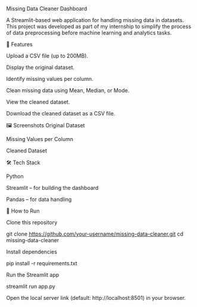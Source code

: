 Missing Data Cleaner Dashboard

A Streamlit-based web application for handling missing data in datasets.
This project was developed as part of my internship to simplify the process of data preprocessing before machine learning and analytics tasks.

🚀 Features

Upload a CSV file (up to 200MB).

Display the original dataset.

Identify missing values per column.

Clean missing data using Mean, Median, or Mode.

View the cleaned dataset.

Download the cleaned dataset as a CSV file.

🖼️ Screenshots
Original Dataset

Missing Values per Column

Cleaned Dataset

🛠️ Tech Stack

Python

Streamlit – for building the dashboard

Pandas – for data handling

📂 How to Run

Clone this repository

git clone https://github.com/your-username/missing-data-cleaner.git
cd missing-data-cleaner


Install dependencies

pip install -r requirements.txt


Run the Streamlit app

streamlit run app.py


Open the local server link (default: http://localhost:8501) in your browser.
